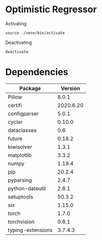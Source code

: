 # Optimistic Regressor

Activating

	source ./venv/bin/activate
	
Deactivating

	deactivate

# Dependencies

| Package | Version |
| ----------- | ----------- |
| Pillow | 8.0.1 |
| certifi | 2020.6.20 |
| configparser | 5.0.1 |
| cycler | 0.10.0 |
| dataclasses | 0.6 |
| future | 0.18.2 |
| kiwisolver | 1.3.1 |
| matplotlib | 3.3.2 |
| numpy | 1.19.4 |
| pip | 20.2.4 |
| pyparsing | 2.4.7 |
| python-dateutil | 2.8.1 |
| setuptools | 50.3.2 |
| six | 1.15.0 |
| torch | 1.7.0 |
| torchvision | 0.8.1 |
| typing-extensions | 3.7.4.3 |

